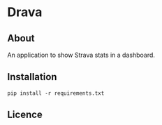 # Drava

## About

An application to show Strava stats in a dashboard.

## Installation

```
pip install -r requirements.txt
```

## Licence
